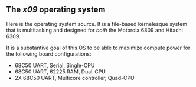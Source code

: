 ## The _x09_ operating system

Here is the operating system source. It is a file-based kernelesque system that is multitasking and designed for _both_ the Motorola 6809 and Hitachi 6309.

It is a substantive goal of this OS to be able to maximize compute power for the following board configurations:

* 68C50 UART, Serial, Single-CPU
* 68C50 UART, 62225 RAM, Dual-CPU
* 2X 68C50 UART, Multicore controller, Quad-CPU